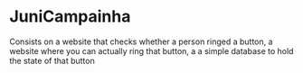 # JuniCampainha

Consists on a website that checks whether a person ringed a button, a website where you can actually ring that button, a a simple database to hold the state of that button
